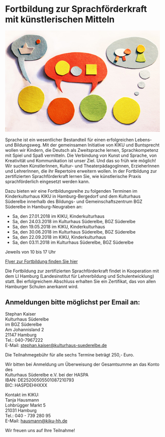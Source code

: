 # Fortbildung zur Sprachförderkraft mit künstlerischen Mitteln

![](/img/Sprachforder.jpg)

Sprache ist ein wesentlicher Bestandteil für einen erfolgreichen Lebens-
und Bildungsweg. Mit der gemeinsamen Initiative von KIKU und Buntsprecht
wollen wir Kindern, die Deutsch als Zweitsprache lernen, Sprachkompetenz
mit Spiel und Spaß vermitteln. Die Verbindung von Kunst und Sprache, von
Kreativität und Kommunikation ist unser Ziel. Und das so früh wie
möglich! Wir suchen KünstlerInnen, Kultur- und TheaterpädagogInnen,
ErzieherInnen und LehrerInnen, die ihr Repertoire erweitern wollen. In
der Fortbildung zur zertifizierten Sprachförderkraft lernen Sie, wie
künstlerische Praxis sprachförderlich eingesetzt werden kann.

Dazu bieten wir eine Fortbildungsreihe zu folgenden Terminen im
Kinderkulturhaus KIKU in Hamburg-Bergedorf und dem Kulturhaus Süderelbe
innerhalb des Bildungs- und Gemeinschaftszentrum BGZ Süderelbe in
Hamburg-Neugraben an:

-   Sa, den 27.01.2018 im KIKU, Kinderkulturhaus
-   Sa, den 24.03.2018 im Kulturhaus Süderelbe, BGZ Süderelbe
-   Sa, den 19.05.2018 im KIKU, Kinderkulturhaus
-   Sa, den 30.06.2018 im Kulturhaus Süderelbe, BGZ Süderelbe
-   Sa, den 22.09.2018 im KIKU, Kinderkulturhaus
-   Sa, den 03.11.2018 im Kulturhaus Süderelbe, BGZ Süderelbe

Jeweils von 10 bis 17 Uhr

[Flyer zur Fortbildung finden Sie hier](/downloads/171102_KIKU_FoBi-Flyer.pdf)

Die Fortbildung zur zertifizierten Sprachförderkraft findet in
Kooperation mit dem LI Hamburg (Landesinstitut für Lehrerbildung und
Schulentwicklung) statt. Bei erfolgreichem Abschluss erhalten Sie ein
Zertifikat, das von allen Hamburger Schulen anerkannt wird.

## Anmeldungen bitte möglichst per Email an:  
Stephan Kaiser   
Kulturhaus Süderelbe  
im BGZ Süderelbe   
Am Johannisland 2  
21147 Hamburg  
Tel.: 040-7967222  
E-Mail: <stephan.kaiser@kulturhaus-suederelbe.de>  

Die Teilnahmegebühr für alle sechs Termine beträgt 250,- Euro.  

Wir bitten bei Anmeldung um Überweisung der Gesamtsumme an das Konto des  
Kulturhaus Süderelbe e.V. bei der HASPA   
IBAN: DE25200505501087210793  
BIC: HASPDEHHXXX
  
Kontakt im KIKU:  
Tanja Hausmann  
Lohbrügger Markt 5  
21031 Hamburg  
Tel.: 040 - 739 280 95  
E-Mail: <hausmann@kiku-hh.de>

Wir freuen uns auf Ihre Teilnahme!
